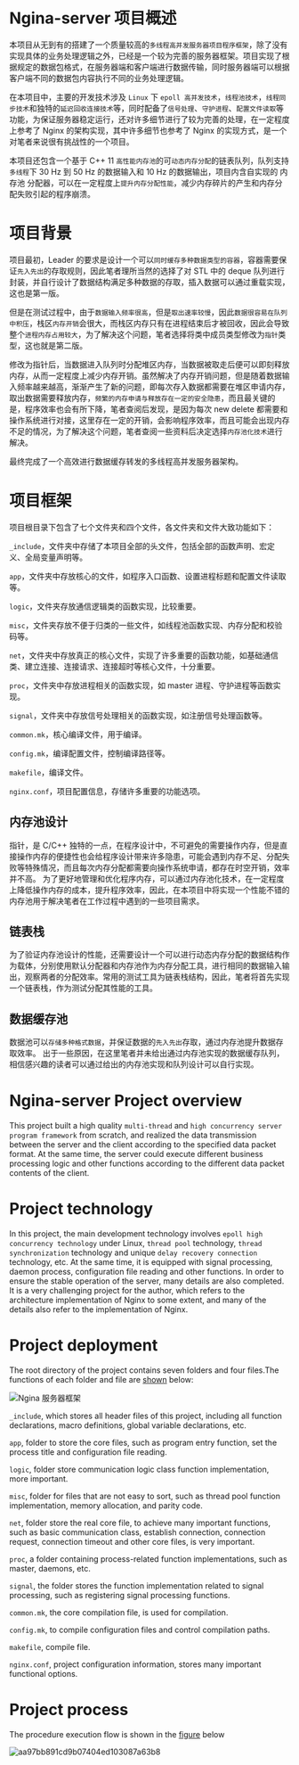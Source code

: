 # Ngina-server 项目概述

本项目从无到有的搭建了一个质量较高的`多线程高并发服务器项目程序框架`，除了没有实现具体的业务处理逻辑之外，已经是一个较为完善的服务器框架。项目实现了根据规定的数据包格式，在服务器端和客户端进行数据传输，同时服务器端可以根据客户端不同的数据包内容执行不同的业务处理逻辑。

在本项目中，主要的开发技术涉及 `Linux` 下 `epoll 高并发技术`，`线程池技术`，`线程同步技术`和独特的`延迟回收连接技术`等，同时配备了`信号处理`、`守护进程`、`配置文件读取`等功能，为保证服务器稳定运行，还对许多细节进行了较为完善的处理，在一定程度上参考了 Nginx 的架构实现，其中许多细节也参考了 Nginx 的实现方式，是一个对笔者来说很有挑战性的一个项目。

本项目还包含一个基于 C++ 11 `高性能内存池`的可`动态内存分配`的链表队列，队列支持`多线程`下 30 Hz 到 50 Hz 的数据输入和 10 Hz 的数据输出，项目内含自实现的 内存池 分配器，可以在一定程度上`提升内存分配性能`，减少内存碎片的产生和内存分配失败引起的程序崩溃。

# 项目背景
项目最初，Leader 的要求是设计一个可以`同时缓存多种数据类型的容器`，容器需要保证`先入先出`的存取规则，因此笔者理所当然的选择了对 STL 中的 deque 队列进行封装，并自行设计了数据结构满足多种数据的存取，插入数据可以通过重载实现，这也是第一版。

但是在测试过程中，由于`数据输入频率很高`，但是`取出速率较慢`，因此`数据很容易在队列中积压`，栈区`内存开销`会很大，而栈区内存只有在进程结束后才被回收，因此会导致整个`进程内存占用较大`，为了解决这个问题，笔者选择将类中成员类型修改为`指针`类型，这也就是第二版。

修改为指针后，当数据进入队列时分配堆区内存，当数据被取走后便可以即刻释放内存，从而一定程度上减少内存开销。虽然解决了内存开销问题，但是随着数据输入频率越来越高，渐渐产生了新的问题，即每次存入数据都需要在堆区申请内存，取出数据需要释放内存，`频繁的内存申请与释放存在一定的安全隐患`，而且最关键的是，程序效率也会有所下降，笔者查阅后发现，是因为每次 new delete 都需要和操作系统进行对接，这里存在一定的开销，会影响程序效率，而且可能会出现内存不足的情况，为了解决这个问题，笔者查阅一些资料后决定选择`内存池化技术`进行解决。

最终完成了一个高效进行数据缓存转发的多线程高并发服务器架构。

# 项目框架
项目根目录下包含了七个文件夹和四个文件，各文件夹和文件大致功能如下：

`_include`，文件夹中存储了本项目全部的头文件，包括全部的函数声明、宏定义、全局变量声明等。

`app`，文件夹中存放核心的文件，如程序入口函数、设置进程标题和配置文件读取等。

`logic`，文件夹存放通信逻辑类的函数实现，比较重要。

`misc`，文件夹存放不便于归类的一些文件，如线程池函数实现、内存分配和校验码等。

`net`，文件夹中存放真正的核心文件，实现了许多重要的函数功能，如基础通信类、建立连接、连接请求、连接超时等核心文件，十分重要。

`proc`，文件夹中存放进程相关的函数实现，如 master 进程、守护进程等函数实现。

`signal`，文件夹中存放信号处理相关的函数实现，如注册信号处理函数等。

`common.mk`，核心编译文件，用于编译。

`config.mk`，编译配置文件，控制编译路径等。

`makefile`，编译文件。

`nginx.conf`，项目配置信息，存储许多重要的功能选项。

## 内存池设计
指针，是 C/C++ 独特的一点，在程序设计中，不可避免的需要操作内存，但是直接操作内存的便捷性也会给程序设计带来许多隐患，可能会遇到内存不足、分配失败等特殊情况，而且每次内存分配都需要向操作系统申请，都存在时空开销，效率并不高。
为了更好地管理和优化程序内存，可以通过内存池化技术，在一定程度上降低操作内存的成本，提升程序效率，因此，在本项目中将实现一个性能不错的内存池用于解决笔者在工作过程中遇到的一些项目需求。

## 链表栈
为了验证内存池设计的性能，还需要设计一个可以进行动态内存分配的数据结构作为载体，分别使用默认分配器和内存池作为内存分配工具，进行相同的数据输入输出，观察两者的分配效率。常用的测试工具为链表栈结构，因此，笔者将首先实现一个链表栈，作为测试分配其性能的工具。

## 数据缓存池
数据池可以`存储多种格式数据`，并保证数据的`先入先出`存取，通过内存池提升数据存取效率。
出于一些原因，在这里笔者并未给出通过内存池实现的数据缓存队列，相信感兴趣的读者可以通过给出的内存池实现和队列设计可以自行实现。



# Ngina-server Project overview
This project built a high quality `multi-thread` and `high concurrency server program framework` from scratch, and realized the data transmission between the server and the client according to the specified data packet format. At the same time, the server could execute different business processing logic and other functions according to the different data packet contents of the client.

# Project technology
In this project, the main development technology involves `epoll high concurrency technology` under Linux, `thread pool` technology, `thread synchronization` technology and unique `delay recovery connection` technology, etc. At the same time, it is equipped with signal processing, daemon process, configuration file reading and other functions. In order to ensure the stable operation of the server, many details are also completed. It is a very challenging project for the author, which refers to the architecture implementation of Nginx to some extent, and many of the details also refer to the implementation of Nginx.

# Project deployment
The root directory of the project contains seven folders and four files.The functions of each folder and file are [shown](https://www.processon.com/embed/63c9de808363e12bdd5be0d9) below:

![Ngina 服务器框架](https://user-images.githubusercontent.com/98629981/215273229-a569921d-f4b4-4a29-a3d9-d447a39fe398.jpg)


`_include`, which stores all header files of this project, including all function declarations, macro definitions, global variable declarations, etc.

`app`, folder to store the core files, such as program entry function, set the process title and configuration file reading.

`logic`, folder store communication logic class function implementation, more important.

`misc`, folder for files that are not easy to sort, such as thread pool function implementation, memory allocation, and parity code.

`net`, folder store the real core file, to achieve many important functions, such as basic communication class, establish connection, connection request, connection timeout and other core files, is very important.

`proc`, a folder containing process-related function implementations, such as master, daemons, etc.

`signal`, the folder stores the function implementation related to signal processing, such as registering signal processing functions.

`common.mk`, the core compilation file, is used for compilation.

`config.mk`, to compile configuration files and control compilation paths.

`makefile`, compile file.

`nginx.conf`, project configuration information, stores many important functional options.

# Project process
The procedure execution flow is shown in the [figure](https://www.processon.com/embed/63d48e749b89530fb85c7d4f) below

![aa97bb891cd9b07404ed103087a63b8](https://user-images.githubusercontent.com/98629981/215250278-13b95a2e-d73d-4a18-84a7-bbe37969bed3.png)

